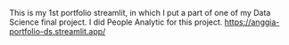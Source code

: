 This is my 1st portfolio streamlit, in which I put a part of one of my Data Science final project. I did People Analytic for this project.
https://anggia-portfolio-ds.streamlit.app/
